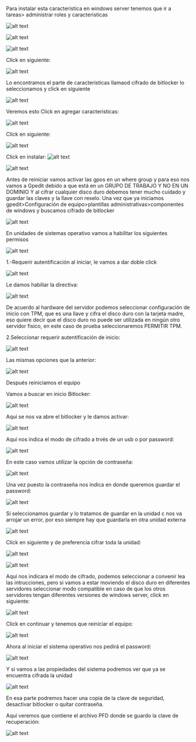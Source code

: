 Para instalar esta caracteristica en windows server tenemos que ir a tareas> administrar roles y caracteristicas

![alt text](image-151.png)

![alt text](image-152.png)

![alt text](image-153.png)

Click en siguiente:

![alt text](image-154.png)

Lo encontramos el parte de caracteristicas llamaod cifrado de bitlocker lo seleccionamos y click en siguiente

![alt text](image-155.png)


Veremos esto Click en agregar caracteristicas:

![alt text](image-156.png)


Click en siguiente:

![alt text](image-157.png)

Click en instalar:
![alt text](image-158.png)

![alt text](image-159.png)

Antes de reiniciar vamos activar las gpos en un where group y para eso nos vamos a Gpedit debido a que está en un GRUPO DE TRABAJO Y NO EN UN DOMINIO
Y al cifrar cualquier disco duro debemos tener mucho cuidado y guardar las claves y la llave con reselo.
Una vez que ya iniciamos gpedit>Configuración de equipo>plantillas administrativas>componentes de windows y buscamos cifrado de bitlocker

![alt text](image-160.png)

En unidades de sistemas operativo vamos a habilitar los siguientes permisos

![alt text](image-161.png)

1.-Requerir autentificación al iniciar, le vamos a dar doble click 

![alt text](image-162.png)

Le damos habiliar la directiva:

![alt text](image-163.png)

De acuerdo al hardware del servidor podemos seleccionar configuración de inicio con TPM, que es una llave y cifra el disco duro con la tarjeta madre, eso quiere decir que el disco duro no puede ser utilizada en ningún otro servidor fisico, en este caso de prueba seleccionaremos PERMITIR TPM.


2.Seleccionar requerir autentificación de inicio:

![alt text](image-164.png)


Las mismas opciones que la anterior:

![alt text](image-165.png)

Después reiniciamos el equipo

Vamos a buscar en inicio Bitlocker:

![alt text](image-166.png)

Aquí se nos va abre el bitlocker y le damos activar:

![alt text](image-167.png)

Aquí nos indica el modo de cifrado a trvés de un usb o por password:

![alt text](image-168.png)

En este caso vamos utilizar la opción de contraseña:

![alt text](image-169.png)

Una vez puesto la contraseña nos indica en donde queremos guardar el password:

![alt text](image-170.png)

Si seleccionamos guardar y lo tratamos de guardar en la unidad c nos va arrojar un error, por eso siempre hay que guardarla en otra unidad externa

![alt text](image-171.png)

Click en siguiente y de preferencia cifrar toda la unidad:

![alt text](image-172.png)

![alt text](image-173.png)

Aquí nos indicara el modo de cifrado, podemos seleccionar a convenir lea las intrucciones, pero si vamos a estar moviendo el disco duro en diferentes servidores seleccionar modo compatible en caso de que los otros servidores tengan diferentes versiones de windows server, click en siguiente:

![alt text](image-174.png)

Click en continuar y tenemos que reiniciar el equipo:

![alt text](image-175.png)

Ahora al iniciar el sistema operativo nos pedirá el password:

![alt text](image-176.png)


Y si vamos a las propiedades del sistema podremos ver que ya se encuentra cifrada la unidad

![alt text](image-177.png)

En esa parte podremos hacer una copia de la  clave de seguridad, desactivar bitlocker o quitar contraseña.

Aquí veremos que contiene el archivo PFD donde se guardo la clave de recuperación:

![alt text](image-178.png)